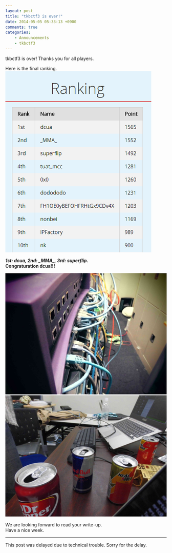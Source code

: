 ```yaml
---
layout: post
title: "tkbctf3 is over!"
date: 2014-05-05 05:33:13 +0900
comments: true
categories: 
    - Announcements
    - tkbctf3
---
```


tkbctf3 is over! Thanks you for all players.

Here is the final ranking.<br />
![Ranking](/images/2014/05/ranking.png)

***1st: dcua, 2nd: \_MMA\_, 3rd: superflip.***<br />
**Congraturation dcua!!!**

![Operation room 1](/images/2014/05/CIMG0587.JPG)
![Operation room 2](/images/2014/05/CIMG0585.JPG)

We are looking forward to read your write-up.<br />
Have a nice week.

---
This post was delayed due to technical trouble.
Sorry for the delay.
